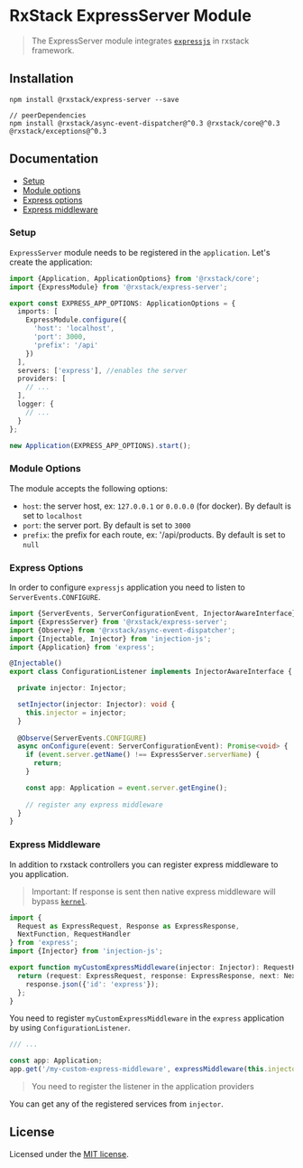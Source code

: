 # RxStack ExpressServer Module

> The ExpressServer module integrates [`expressjs`](https://expressjs.com) in rxstack framework.

## Installation

```
npm install @rxstack/express-server --save

// peerDependencies
npm install @rxstack/async-event-dispatcher@^0.3 @rxstack/core@^0.3 @rxstack/exceptions@^0.3
```

## Documentation

* [Setup](#setup)
* [Module options](#module-options)
* [Express options](#express-options)
* [Express middleware](#express-middleware)

### <a name="setup"></a>  Setup
`ExpressServer` module needs to be registered in the `application`. Let's create the application:

```typescript
import {Application, ApplicationOptions} from '@rxstack/core';
import {ExpressModule} from '@rxstack/express-server';

export const EXPRESS_APP_OPTIONS: ApplicationOptions = {
  imports: [
    ExpressModule.configure({
      'host': 'localhost',
      'port': 3000,
      'prefix': '/api'
    })
  ],
  servers: ['express'], //enables the server
  providers: [
    // ...
  ],
  logger: {
    // ...
  }
};

new Application(EXPRESS_APP_OPTIONS).start();
```

### <a name="module-options"></a>  Module Options
The module accepts the following options:
- `host`: the server host, ex: `127.0.0.1` or `0.0.0.0` (for docker). By default is set to `localhost`
- `port`: the server port. By default is set to `3000`
- `prefix`: the prefix for each route, ex: '/api/products. By default is set to `null`

### <a name="express-options"></a>  Express Options
In order to configure `expressjs` application you need to listen to `ServerEvents.CONFIGURE`.

```typescript
import {ServerEvents, ServerConfigurationEvent, InjectorAwareInterface} from '@rxstack/core';
import {ExpressServer} from '@rxstack/express-server';
import {Observe} from '@rxstack/async-event-dispatcher';
import {Injectable, Injector} from 'injection-js';
import {Application} from 'express';

@Injectable()
export class ConfigurationListener implements InjectorAwareInterface {

  private injector: Injector;

  setInjector(injector: Injector): void {
    this.injector = injector;
  }
  
  @Observe(ServerEvents.CONFIGURE)
  async onConfigure(event: ServerConfigurationEvent): Promise<void> {
    if (event.server.getName() !== ExpressServer.serverName) {
      return;
    }

    const app: Application = event.server.getEngine();
    
    // register any express middleware
  }
}
```

### <a name="express-middleware"></a>  Express Middleware
In addition to rxstack controllers you can register express middleware to you application.

> Important: If response is sent then native express middleware will bypass [`kernel`](../core/docs/kernel.md).

```typescript
import {
  Request as ExpressRequest, Response as ExpressResponse,
  NextFunction, RequestHandler
} from 'express';
import {Injector} from 'injection-js';

export function myCustomExpressMiddleware(injector: Injector): RequestHandler {
  return (request: ExpressRequest, response: ExpressResponse, next: NextFunction): void => {
    response.json({'id': 'express'});
  };
}
```
You need to register `myCustomExpressMiddleware` in the `express` application by using `ConfigurationListener`.

```typescript
/// ... 

const app: Application;
app.get('/my-custom-express-middleware', expressMiddleware(this.injector));
```

> You need to register the listener in the application providers

You can get any of the registered services from `injector`.



## License

Licensed under the [MIT license](../../LICENSE).